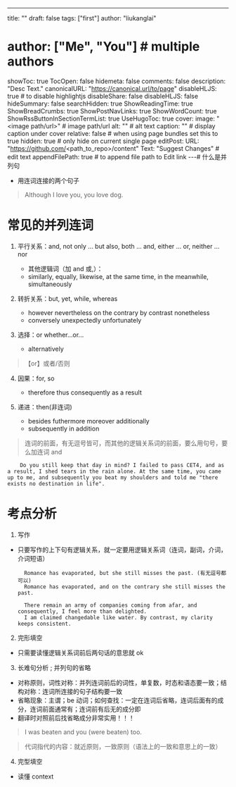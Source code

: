---
title: ""
draft: false
tags: ["first"]
author: "liukanglai"
# author: ["Me", "You"] # multiple authors
showToc: true
TocOpen: false
hidemeta: false
comments: false
description: "Desc Text."
canonicalURL: "https://canonical.url/to/page"
disableHLJS: true # to disable highlightjs
disableShare: false
disableHLJS: false
hideSummary: false
searchHidden: true
ShowReadingTime: true
ShowBreadCrumbs: true
ShowPostNavLinks: true
ShowWordCount: true
ShowRssButtonInSectionTermList: true
UseHugoToc: true
cover:
    image: "<image path/url>" # image path/url
    alt: "<alt text>" # alt text
    caption: "<text>" # display caption under cover
    relative: false # when using page bundles set this to true
    hidden: true # only hide on current single page
editPost:
    URL: "https://github.com/<path_to_repo>/content"
    Text: "Suggest Changes" # edit text
    appendFilePath: true # to append file path to Edit link
---# 什么是并列句

- 用连词连接的两个句子

> Although I love you, you love dog.

# 常见的并列连词

1. 平行关系：and, not only ... but also, both ... and, either ... or, neither ... nor

   - 其他逻辑词（加 and 或,）：
   - similarly, equally, likewise, at the same time, in the meanwhile, simultaneously

2. 转折关系：but, yet, while, whereas

   - however nevertheless on the contrary by contrast nonetheless
   - conversely unexpectedly unfortunately

3. 选择：or whether...or...

   - alternatively

> 【or】或者/否则

4. 因果：for, so

   - therefore thus consequently as a result

5. 递进：then(非连词)

   - besides futhermore moreover additionally
   - subsequently in addition

> 连词的前面，有无逗号皆可，而其他的逻辑关系词的前面，要么用句号，要么加连词 and

        Do you still keep that day in mind? I failed to pass CET4, and as a result, I shed tears in the rain alone. At the same time, you came up to me, and subsequently you beat my shoulders and told me "there exists no destination in life".

# 考点分析

1. 写作

- 只要写作的上下句有逻辑关系，就一定要用逻辑关系词（连词，副词，介词，介词短语）

        Romance has evaporated, but she still misses the past. (有无逗号都可以)
        Romance has evaporated, and on the contrary she still misses the past.

        There remain an army of companies coming from afar, and consequently, I feel more than delighted.
        I am claimed changedable like water. By contrast, my clarity keeps consistent.

2. 完形填空

- 只需要读懂逻辑关系词前后两句话的意思就 ok

3. 长难句分析 ; 并列句的省略

- 对称原则，词性对称：并列连词前后的词性，单复数，时态和语态要一致；结构对称：连词所连接的句子结构要一致
- 省略现象：主谓；be 动词；如何查找：一定在连词后省略，连词后面有的成分，连词前面通常有；连词前有后无的成分即
- 翻译时对照前后找省略成分非常实用！！！

> I was beaten and you (were beaten) too.

> 代词指代的内容：就近原则，一致原则（语法上的一致和意思上的一致）

4. 完型填空

- 读懂 context

